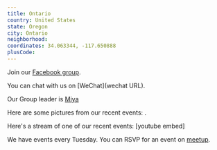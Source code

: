 ```yaml
---
title: Ontario
country: United States
state: Oregon
city: Ontario
neighborhood: 
coordinates: 34.063344, -117.650888
plusCode:
---
```

Join our [Facebook group](https://www.facebook.com/groups/free.code.camp.ontario.or).

You can chat with us on [WeChat](wechat URL).

Our Group leader is [Miya](freecodecamp.org/miya)

Here are some pictures from our recent events:
![]().

Here's a stream of one of our recent events:
[youtube embed]

We have events every Tuesday. You can RSVP for an event on [meetup](meetupurl).
